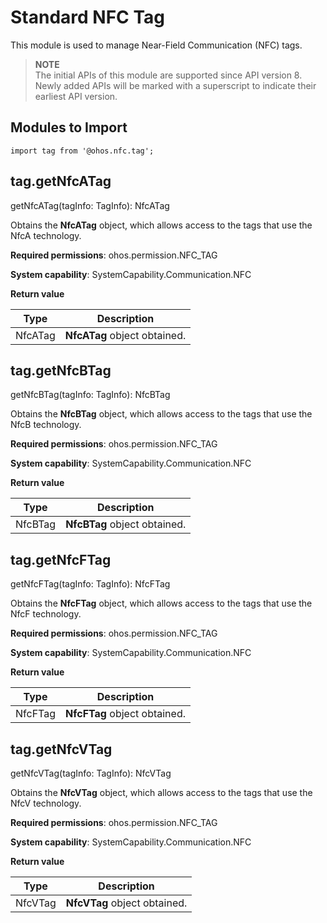 # Standard NFC Tag

This module is used to manage Near-Field Communication (NFC) tags.

> **NOTE**<br>
> The initial APIs of this module are supported since API version 8. Newly added APIs will be marked with a superscript to indicate their earliest API version.


## **Modules to Import**

```
import tag from '@ohos.nfc.tag';
```


## tag.getNfcATag

getNfcATag(tagInfo: TagInfo): NfcATag

Obtains the **NfcATag** object, which allows access to the tags that use the NfcA technology.

**Required permissions**: ohos.permission.NFC_TAG

**System capability**: SystemCapability.Communication.NFC

**Return value**

| **Type**| **Description**|
| -------- | -------- |
| NfcATag | **NfcATag** object obtained.|

## tag.getNfcBTag

getNfcBTag(tagInfo: TagInfo): NfcBTag

Obtains the **NfcBTag** object, which allows access to the tags that use the NfcB technology.

**Required permissions**: ohos.permission.NFC_TAG

**System capability**: SystemCapability.Communication.NFC

**Return value**

| **Type**| **Description**        |
| -------- | ---------------- |
| NfcBTag  | **NfcBTag** object obtained.|

## tag.getNfcFTag

getNfcFTag(tagInfo: TagInfo): NfcFTag

Obtains the **NfcFTag** object, which allows access to the tags that use the NfcF technology.

**Required permissions**: ohos.permission.NFC_TAG

**System capability**: SystemCapability.Communication.NFC

**Return value**

| **Type**| **Description**        |
| -------- | ---------------- |
| NfcFTag  | **NfcFTag** object obtained.|

## tag.getNfcVTag

getNfcVTag(tagInfo: TagInfo): NfcVTag

Obtains the **NfcVTag** object, which allows access to the tags that use the NfcV technology.

**Required permissions**: ohos.permission.NFC_TAG

**System capability**: SystemCapability.Communication.NFC

**Return value**

| **Type**| **Description**        |
| -------- | ---------------- |
| NfcVTag  | **NfcVTag** object obtained.|
